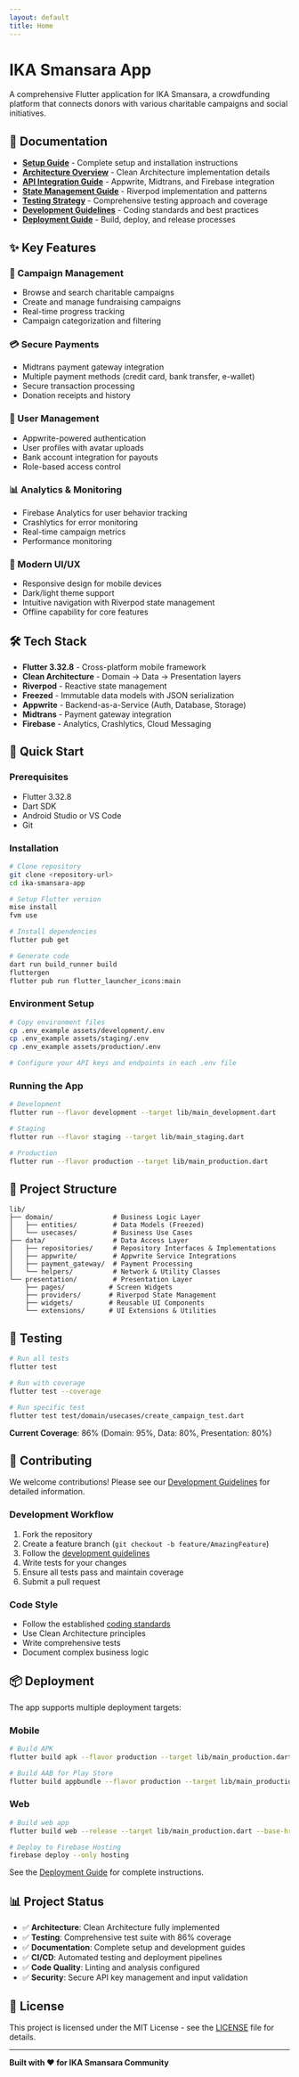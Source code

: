 ```yaml
---
layout: default
title: Home
---
```


# IKA Smansara App

A comprehensive Flutter application for IKA Smansara, a crowdfunding platform that connects donors with various charitable campaigns and social initiatives.

## 📖 Documentation

- **[Setup Guide](docs/setup.md)** - Complete setup and installation instructions
- **[Architecture Overview](docs/architecture.md)** - Clean Architecture implementation details
- **[API Integration Guide](docs/api-integration.md)** - Appwrite, Midtrans, and Firebase integration
- **[State Management Guide](docs/state-management.md)** - Riverpod implementation and patterns
- **[Testing Strategy](docs/testing-strategy.md)** - Comprehensive testing approach and coverage
- **[Development Guidelines](docs/development-guidelines.md)** - Coding standards and best practices
- **[Deployment Guide](docs/deployment-guide.md)** - Build, deploy, and release processes

## ✨ Key Features

### 🏦 Campaign Management
- Browse and search charitable campaigns
- Create and manage fundraising campaigns
- Real-time progress tracking
- Campaign categorization and filtering

### 💳 Secure Payments
- Midtrans payment gateway integration
- Multiple payment methods (credit card, bank transfer, e-wallet)
- Secure transaction processing
- Donation receipts and history

### 👥 User Management
- Appwrite-powered authentication
- User profiles with avatar uploads
- Bank account integration for payouts
- Role-based access control

### 📊 Analytics & Monitoring
- Firebase Analytics for user behavior tracking
- Crashlytics for error monitoring
- Real-time campaign metrics
- Performance monitoring

### 🎨 Modern UI/UX
- Responsive design for mobile devices
- Dark/light theme support
- Intuitive navigation with Riverpod state management
- Offline capability for core features

## 🛠️ Tech Stack

- **Flutter 3.32.8** - Cross-platform mobile framework
- **Clean Architecture** - Domain → Data → Presentation layers
- **Riverpod** - Reactive state management
- **Freezed** - Immutable data models with JSON serialization
- **Appwrite** - Backend-as-a-Service (Auth, Database, Storage)
- **Midtrans** - Payment gateway integration
- **Firebase** - Analytics, Crashlytics, Cloud Messaging

## 🚀 Quick Start

### Prerequisites
- Flutter 3.32.8
- Dart SDK
- Android Studio or VS Code
- Git

### Installation
```bash
# Clone repository
git clone <repository-url>
cd ika-smansara-app

# Setup Flutter version
mise install
fvm use

# Install dependencies
flutter pub get

# Generate code
dart run build_runner build
fluttergen
flutter pub run flutter_launcher_icons:main
```

### Environment Setup
```bash
# Copy environment files
cp .env_example assets/development/.env
cp .env_example assets/staging/.env
cp .env_example assets/production/.env

# Configure your API keys and endpoints in each .env file
```

### Running the App
```bash
# Development
flutter run --flavor development --target lib/main_development.dart

# Staging
flutter run --flavor staging --target lib/main_staging.dart

# Production
flutter run --flavor production --target lib/main_production.dart
```

## 📁 Project Structure

```
lib/
├── domain/               # Business Logic Layer
│   ├── entities/         # Data Models (Freezed)
│   └── usecases/         # Business Use Cases
├── data/                 # Data Access Layer
│   ├── repositories/     # Repository Interfaces & Implementations
│   ├── appwrite/         # Appwrite Service Integrations
│   ├── payment_gateway/  # Payment Processing
│   └── helpers/          # Network & Utility Classes
└── presentation/         # Presentation Layer
    ├── pages/           # Screen Widgets
    ├── providers/       # Riverpod State Management
    ├── widgets/         # Reusable UI Components
    └── extensions/      # UI Extensions & Utilities
```

## 🧪 Testing

```bash
# Run all tests
flutter test

# Run with coverage
flutter test --coverage

# Run specific test
flutter test test/domain/usecases/create_campaign_test.dart
```

**Current Coverage**: 86% (Domain: 95%, Data: 80%, Presentation: 80%)

## 🤝 Contributing

We welcome contributions! Please see our [Development Guidelines](docs/development-guidelines.md) for detailed information.

### Development Workflow
1. Fork the repository
2. Create a feature branch (`git checkout -b feature/AmazingFeature`)
3. Follow the [development guidelines](docs/development-guidelines.md)
4. Write tests for your changes
5. Ensure all tests pass and maintain coverage
6. Submit a pull request

### Code Style
- Follow the established [coding standards](docs/development-guidelines.md)
- Use Clean Architecture principles
- Write comprehensive tests
- Document complex business logic

## 📦 Deployment

The app supports multiple deployment targets:

### Mobile
```bash
# Build APK
flutter build apk --flavor production --target lib/main_production.dart

# Build AAB for Play Store
flutter build appbundle --flavor production --target lib/main_production.dart
```

### Web
```bash
# Build web app
flutter build web --release --target lib/main_production.dart --base-href "/"

# Deploy to Firebase Hosting
firebase deploy --only hosting
```

See the [Deployment Guide](docs/deployment-guide.md) for complete instructions.

## 📊 Project Status

- ✅ **Architecture**: Clean Architecture fully implemented
- ✅ **Testing**: Comprehensive test suite with 86% coverage
- ✅ **Documentation**: Complete setup and development guides
- ✅ **CI/CD**: Automated testing and deployment pipelines
- ✅ **Code Quality**: Linting and analysis configured
- ✅ **Security**: Secure API key management and input validation

## 📄 License

This project is licensed under the MIT License - see the [LICENSE](LICENSE) file for details.

---

**Built with ❤️ for IKA Smansara Community**